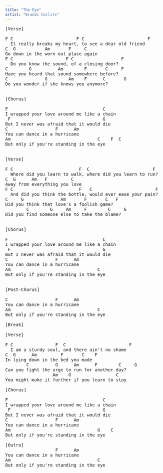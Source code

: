 ```yaml
---
title: "The Eye"
artist: "Brandi Carlile"
---
```

<pre>
[Verse]

F C                        F C                        F             
  It really breaks my heart, to see a dear old friend
C  G           Am       F     C         
Go down in the worn out place again
F C                    F C                  F
  Do you know the sound, of a closing door?
C        G          Am        F       C     F     
Have you heard that sound somewhere before?
C              G        Am    F      C       G
Do you wonder if she knows you anymore?


[Chorus]

F                                    C
I wrapped your love around me like a chain
 F                                   G
But I never was afraid that it would die
C                  F      Am
You can dance in a hurricane
Am                                 C    F  C  
But only if you're standing in the eye


[Verse]

F C                         F  C                        F
  Where did you learn to walk, where did you learn to run?
C  G      Am   F         C         
Away from everything you love
F C                         F   C                        F    
  And did you think the bottle, would ever ease your pain?
C     G              Am       F       C   F      
Did you think that love's a foolish game?
        C        G     Am     F        C     G
Did you find someone else to take the blame?


[Chorus]

F                                    C
I wrapped your love around me like a chain
 F                                   G
But I never was afraid that it would die
C                  F      Am
You can dance in a hurricane
Am                                 C
But only if you're standing in the eye


[Post-Chorus]

C                  F      Am
You can dance in a hurricane
Am                                 C
But only if you're standing in the eye

[Break]

[Verse]

F C                F  C                        F
  I am a sturdy soul, and there ain't no shame
C  G      Am         F       C    F
In lying down in the bed you made
        C          G      Am      F        C     G
Can you fight the urge to run for another day?
                  Am    G                 C
You might make it further if you learn to stay

[Chorus]

F                                    C
I wrapped your love around me like a chain
 F                                   G
But I never was afraid that it would die
C                  F      Am
You can dance in a hurricane
Am                                 G    C
But only if you're standing in the eye

[Outro]
                   F      Am
You can dance in a hurricane
Am                                 C
But only if you're standing in the eye


</pre>
